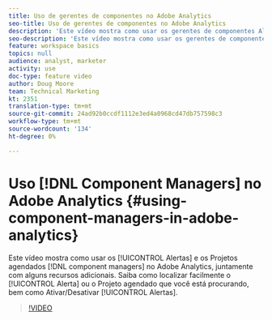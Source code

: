 ```yaml
---
title: Uso de gerentes de componentes no Adobe Analytics
seo-title: Uso de gerentes de componentes no Adobe Analytics
description: 'Este vídeo mostra como usar os gerentes de componentes Alertas e Projetos agendados no Adobe Analytics, juntamente com alguns recursos adicionais. Saiba como localizar facilmente o Alerta ou o Projeto programado que você está procurando, bem como Ativar/Desativar alertas. '
seo-description: 'Este vídeo mostra como usar os gerentes de componentes Alertas e Projetos agendados no Adobe Analytics, juntamente com alguns recursos adicionais. Saiba como localizar facilmente o Alerta ou o Projeto programado que você está procurando, bem como Ativar/Desativar alertas. '
feature: workspace basics
topics: null
audience: analyst, marketer
activity: use
doc-type: feature video
author: Doug Moore
team: Technical Marketing
kt: 2351
translation-type: tm+mt
source-git-commit: 24ad92b0ccdf1112e3ed4a0968cd47db757598c3
workflow-type: tm+mt
source-wordcount: '134'
ht-degree: 0%

---
```



# Uso [!DNL Component Managers] no Adobe Analytics {#using-component-managers-in-adobe-analytics}

Este vídeo mostra como usar os [!UICONTROL Alertas] e os Projetos  agendados [!DNL component managers] no Adobe Analytics, juntamente com alguns recursos adicionais. Saiba como localizar facilmente o [!UICONTROL Alerta] ou o Projeto  agendado que você está procurando, bem como Ativar/Desativar [!UICONTROL Alertas].

>[!VIDEO](https://video.tv.adobe.com/v/24068/?quality=12)